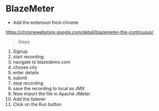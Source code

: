 # BlazeMeter

* Add the extension from chrome

https://chromewebstore.google.com/detail/blazemeter-the-continuous/

> Steps

1. Signup
2. start recording
3. navigate to blazedemo.com
4. choose city
5. enter details
6. submit
7. stop recording
8. save the recording to local as JMX
9. Now import the file in Apache JMeter
10. Add the listener
11. Click on the Run button